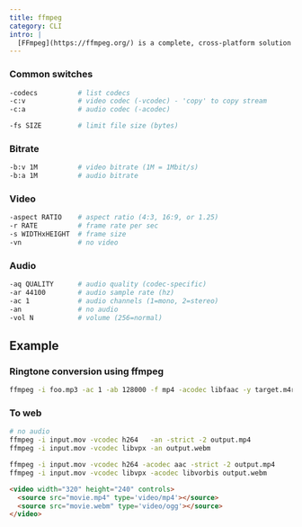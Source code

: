 ```yaml
---
title: ffmpeg
category: CLI
intro: |
  [FFmpeg](https://ffmpeg.org/) is a complete, cross-platform solution to record, convert and stream audio and video.
---
```


### Common switches

```bash
-codecs          # list codecs
-c:v             # video codec (-vcodec) - 'copy' to copy stream
-c:a             # audio codec (-acodec)
```

```bash
-fs SIZE         # limit file size (bytes)
```

### Bitrate

```bash
-b:v 1M          # video bitrate (1M = 1Mbit/s)
-b:a 1M          # audio bitrate
```

### Video

```bash
-aspect RATIO    # aspect ratio (4:3, 16:9, or 1.25)
-r RATE          # frame rate per sec
-s WIDTHxHEIGHT  # frame size
-vn              # no video
```

### Audio

```bash
-aq QUALITY      # audio quality (codec-specific)
-ar 44100        # audio sample rate (hz)
-ac 1            # audio channels (1=mono, 2=stereo)
-an              # no audio
-vol N           # volume (256=normal)
```

## Example

### Ringtone conversion using ffmpeg

```bash
ffmpeg -i foo.mp3 -ac 1 -ab 128000 -f mp4 -acodec libfaac -y target.m4r
```

### To web

```bash
# no audio
ffmpeg -i input.mov -vcodec h264   -an -strict -2 output.mp4
ffmpeg -i input.mov -vcodec libvpx -an output.webm
```

```bash
ffmpeg -i input.mov -vcodec h264 -acodec aac -strict -2 output.mp4
ffmpeg -i input.mov -vcodec libvpx -acodec libvorbis output.webm
```

```html
<video width="320" height="240" controls>
  <source src="movie.mp4" type='video/mp4'></source>
  <source src="movie.webm" type='video/ogg'></source>
</video>
```
